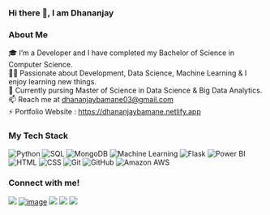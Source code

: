 ### Hi there 👋, I am Dhananjay

<h3>About Me</h3>

🎓 I’m a Developer and I have completed my Bachelor of Science in Computer Science. <br>
👨‍💻 Passionate about Development, Data Science, Machine Learning & I enjoy learning new things. <br>
🌱 Currently pursing Master of Science in Data Science & Big Data Analytics. <br>
📫 Reach me at dhananjaybamane03@gmail.com <br>
⚡ Portfolio Website : https://dhananjaybamane.netlify.app


### My Tech Stack
<img alt="Python" src="https://img.shields.io/badge/-Python-0052CC?style=for-the-badge&logo=python&logoColor=yellow"> <img alt="SQL" src="https://img.shields.io/badge/-SQL-4B8BBE?style=for-the-badge&logo=MySQL&logoColor=blue"> <img alt="MongoDB" src="https://img.shields.io/badge/-MongoDB-3FA037?style=for-the-badge&logo=MongoDB&logoColor=white"> <img alt="Machine Learning" src="https://img.shields.io/badge/-Machine Learning-FF6F00?style=for-the-badge&logo=TensorFlow&logoColor=white"> <img alt="Flask" src="https://img.shields.io/badge/-Flask-646464?style=for-the-badge&logo=Flask&logoColor=white"> <img alt="Power BI" src="https://img.shields.io/badge/-Power BI-F2C811?style=for-the-badge&logo=Power+BI&logoColor=white"> <img alt="HTML" src="https://img.shields.io/badge/-HTML-f06529?style=for-the-badge&logo=html5&logoColor=white"> <img alt="CSS" src="https://img.shields.io/badge/-CSS-2965f1?style=for-the-badge&logo=CSS3&logoColor=white"> <img alt="Git" src="https://img.shields.io/badge/-Git-F1502F?style=for-the-badge&logo=Git&logoColor=white"> <img alt="GitHub" src="https://img.shields.io/badge/-GitHub-4f6578?style=for-the-badge&logo=GitHub&logoColor=white"> <img alt="Amazon AWS" src="https://img.shields.io/badge/-Amazon AWS-212d3b?style=for-the-badge&logo=Amazon+AWS&logoColor=yellow">
<br>


### Connect with me!
[<img src="https://img.shields.io/badge/linkedin-%230077B5.svg?&style=for-the-badge&logo=linkedin&logoColor=white" />](https://www.linkedin.com/in/dhananjaybamane/) [![image](https://img.shields.io/badge/Gmail-EA4335?style=for-the-badge&logo=gmail&logoColor=white)](mailto:dhananjaybamane26@gmail.com) [<img src = "https://img.shields.io/badge/MEDIUM-black?style=for-the-badge&logo=medium&logoColor=white">](https://dhananjaybamane.medium.com/) [<img src = "https://img.shields.io/badge/instagram-%23E4405F.svg?&style=for-the-badge&logo=instagram&logoColor=white">](https://www.instagram.com/bams.here/) [<img src = "https://img.shields.io/badge/Kaggle-blue?style=for-the-badge&logo=kaggle&logoColor=white">](https://www.kaggle.com/dhananjaybamane)


<!--
**dhananjay-bamane/Dhananjay-Bamane** is a ✨ _special_ ✨ repository because its `README.md` (this file) appears on your GitHub profile.

Here are some ideas to get you started:


- 🔭 I’m currently working on ...
- 🌱 I’m currently learning ...
- 👯 I’m looking to collaborate on ...
- 🤔 I’m looking for help with ...
- 💬 Ask me about ...
- 📫 How to reach me: ...
- 😄 Pronouns: ...
- ⚡ Fun fact: ...
-->

